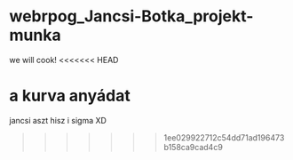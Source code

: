 # webrpog_Jancsi-Botka_projekt-munka
we will cook!
<<<<<<< HEAD


a kurva anyádat
=======
jancsi aszt hisz i sigma XD
>>>>>>> 1ee029922712c54dd71ad196473b158ca9cad4c9
